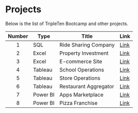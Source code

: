 # Projects
Below is the list of TripleTen Bootcamp and other projects.


| Number | Type | Title | Link |
| :-----------: | ----------- |----------- | ----------- |
| 1 | SQL | Ride Sharing Company | [Link](https://github.com/MudassarCH0/Ride-Sharing) |
| 2 | Excel | Property Investment | [Link](https://github.com/MudassarCH0/Property-Investmemt)  |
| 3 | Excel | E-commerce Site | [Link](https://github.com/MudassarCH0/E-commerce-Site) |
| 4 | Tableau | School Operations | [Link](https://github.com/MudassarCH0/Student-Performance) |
| 5 | Tableau | Store Operations | [Link](https://github.com/MudassarCH0/Store-Operations) |
| 6 | Tableau | Restaurant Aggregator | [Link](https://github.com/MudassarCH0/Restaurant-Aggregator) |
| 7 | Power BI | Apps Marketplace | [Link](https://github.com/MudassarCH0/Apps-Marketplace) |
| 8 | Power BI | Pizza Franchise | [Link](https://github.com/MudassarCH0/PizzaFranchise) |
